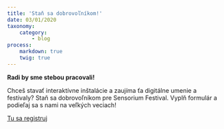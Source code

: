 ```yaml
---
title: 'Staň sa dobrovoľníkom!'
date: 03/01/2020
taxonomy:
    category:
        - blog
process:
    markdown: true
    twig: true
---
```


****Radi by sme stebou pracovali!****
 
Chceš stavať interaktívne inštalácie a zaujíma ťa digitálne umenie a festivaly? 
Staň sa dobrovoľníkom pre Sensorium Festival.
Vyplň formulár a podieľaj sa s nami na veľkých veciach! 

[Tu sa registruj](https://docs.google.com/forms/d/e/1FAIpQLScu8sYIqROqc-pGRDrpbOWwFttdzte6QMAgg203YpE_XPJicQ/viewform)